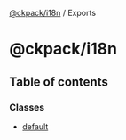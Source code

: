 [@ckpack/i18n](README.md) / Exports

# @ckpack/i18n

## Table of contents

### Classes

- [default](classes/default.md)
